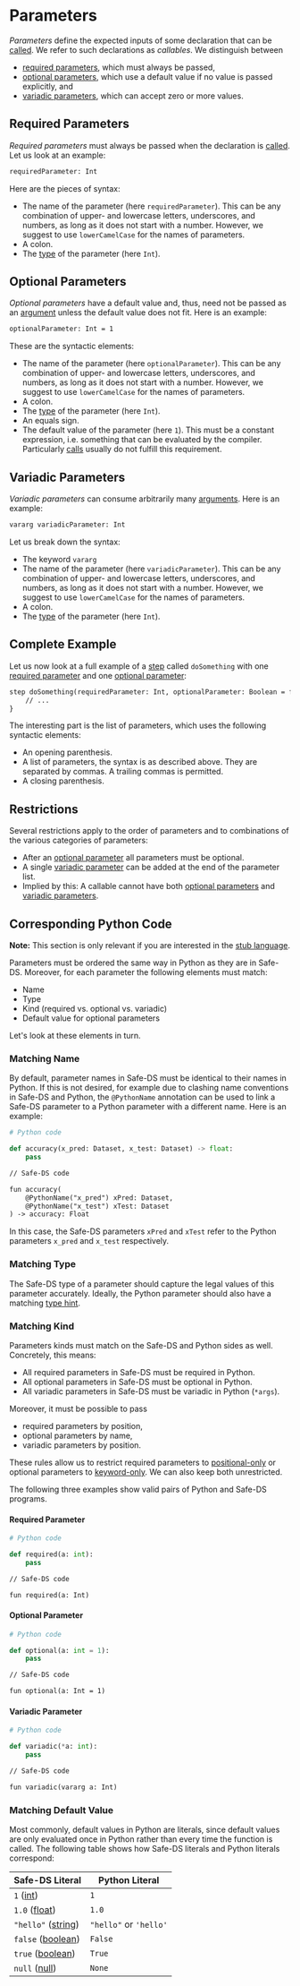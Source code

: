 # Parameters

_Parameters_ define the expected inputs of some declaration that can be [called][calls]. We refer to such declarations as _callables_. We distinguish between
* [required parameters](#required-parameters), which must always be passed,
* [optional parameters](#optional-parameters), which use a default value if no value is passed explicitly, and
* [variadic parameters](#variadic-parameters), which can accept zero or more values.

## Required Parameters

_Required parameters_ must always be passed when the declaration is [called][calls]. Let us look at an example:

```txt
requiredParameter: Int
```

Here are the pieces of syntax:
* The name of the parameter (here `requiredParameter`). This can be any combination of upper- and lowercase letters, underscores, and numbers, as long as it does not start with a number. However, we suggest to use `lowerCamelCase` for the names of parameters.
* A colon.
* The [type][types] of the parameter (here `Int`).

## Optional Parameters

_Optional parameters_ have a default value and, thus, need not be passed as an [argument][calls] unless the default value does not fit. Here is an example:

```txt
optionalParameter: Int = 1
```

These are the syntactic elements:
* The name of the parameter (here `optionalParameter`). This can be any combination of upper- and lowercase letters, underscores, and numbers, as long as it does not start with a number. However, we suggest to use `lowerCamelCase` for the names of parameters.
* A colon.
* The [type][types] of the parameter (here `Int`).
* An equals sign.
* The default value of the parameter (here `1`). This must be a constant expression, i.e. something that can be evaluated by the compiler. Particularly [calls][calls] usually do not fulfill this requirement.

## Variadic Parameters

_Variadic parameters_ can consume arbitrarily many [arguments][calls]. Here is an example:

```txt
vararg variadicParameter: Int
```

Let us break down the syntax:
* The keyword `vararg`
* The name of the parameter (here `variadicParameter`). This can be any combination of upper- and lowercase letters, underscores, and numbers, as long as it does not start with a number. However, we suggest to use `lowerCamelCase` for the names of parameters.
* A colon.
* The [type][types] of the parameter (here `Int`).

## Complete Example

Let us now look at a full example of a [step][steps] called `doSomething` with one [required parameter](#required-parameters) and one [optional parameter](#optional-parameters):

```txt
step doSomething(requiredParameter: Int, optionalParameter: Boolean = false) {
    // ...
}
```

The interesting part is the list of parameters, which uses the following syntactic elements:
* An opening parenthesis.
* A list of parameters, the syntax is as described above. They are separated by commas. A trailing commas is permitted.
* A closing parenthesis.

## Restrictions

Several restrictions apply to the order of parameters and to combinations of the various categories of parameters:
* After an [optional parameter](#optional-parameters) all parameters must be optional.
* A single [variadic parameter](#variadic-parameters) can be added at the end of the parameter list.
* Implied by this: A callable cannot have both [optional parameters](#optional-parameters) and [variadic parameters](#variadic-parameters).


## Corresponding Python Code

**Note:** This section is only relevant if you are interested in the [stub language][stub-language].

Parameters must be ordered the same way in Python as they are in Safe-DS. Moreover, for each parameter the following elements must match:
* Name
* Type
* Kind (required vs. optional vs. variadic)
* Default value for optional parameters

Let's look at these elements in turn.

### Matching Name

By default, parameter names in Safe-DS must be identical to their names in Python. If this is not desired, for example due to clashing name conventions in Safe-DS and Python, the `@PythonName` annotation can be used to link a Safe-DS parameter to a Python parameter with a different name. Here is an example:

```py
# Python code

def accuracy(x_pred: Dataset, x_test: Dataset) -> float:
    pass
```

```txt
// Safe-DS code

fun accuracy(
    @PythonName("x_pred") xPred: Dataset,
    @PythonName("x_test") xTest: Dataset
) -> accuracy: Float
```

In this case, the Safe-DS parameters `xPred` and `xTest` refer to the Python parameters `x_pred` and `x_test` respectively.

### Matching Type

The Safe-DS type of a parameter should capture the legal values of this parameter accurately. Ideally, the Python parameter should also have a matching [type hint][types-python].

### Matching Kind

Parameters kinds must match on the Safe-DS and Python sides as well. Concretely, this means:
* All required parameters in Safe-DS must be required in Python.
* All optional parameters in Safe-DS must be optional in Python.
* All variadic parameters in Safe-DS must be variadic in Python (`*args`).

Moreover, it must be possible to pass
* required parameters by position,
* optional parameters by name,
* variadic parameters by position.

These rules allow us to restrict required parameters to [positional-only][python-positional-only] or optional parameters to [keyword-only][python-keyword-only]. We can also keep both unrestricted.

The following three examples show valid pairs of Python and Safe-DS programs.

#### Required Parameter

```py
# Python code

def required(a: int):
    pass
```

```txt
// Safe-DS code

fun required(a: Int)
```

#### Optional Parameter

```py
# Python code

def optional(a: int = 1):
    pass
```

```txt
// Safe-DS code

fun optional(a: Int = 1)
```

#### Variadic Parameter

```py
# Python code

def variadic(*a: int):
    pass
```

```txt
// Safe-DS code

fun variadic(vararg a: Int)
```

### Matching Default Value

Most commonly, default values in Python are literals, since default values are only evaluated once in Python rather than every time the function is called. The following table shows how Safe-DS literals and Python literals correspond:

| Safe-DS Literal                       | Python Literal         |
|---------------------------------------|------------------------|
| `1` ([int][int-literals])             | `1`                    |
| `1.0` ([float][float-literals])       | `1.0`                  |
| `"hello"` ([string][string-literals]) | `"hello"` or `'hello'` |
| `false` ([boolean][boolean-literals]) | `False`                |
| `true` ([boolean][boolean-literals])  | `True`                 |
| `null` ([null][null-literals])        | `None`                 |

[types]: types.md
[types-python]: types.md#corresponding-python-code
[steps]: ../workflow-language/steps.md
[calls]: ../workflow-language/expressions.md#calls
[stub-language]: ../stub-languageREADME.md
[literals]: ../workflow-language/expressions.md#literals
[int-literals]: ../workflow-language/expressions.md#int-literals
[float-literals]: ../workflow-language/expressions.md#float-literals
[string-literals]: ../workflow-language/expressions.md#string-literals
[boolean-literals]: ../workflow-language/expressions.md#boolean-literals
[null-literals]: ../workflow-language/expressions.md#null-literal

[python-keyword-only]: https://peps.python.org/pep-3102/
[python-positional-only]: https://peps.python.org/pep-0570/
